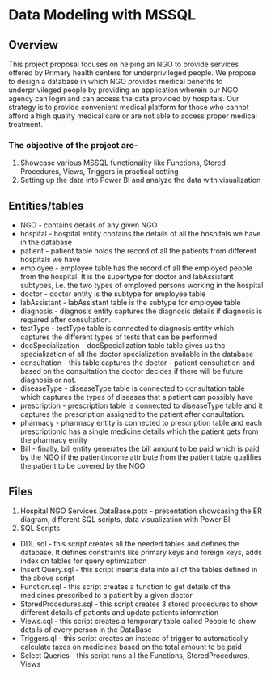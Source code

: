 # Data Modeling with MSSQL

## Overview

This project proposal focuses on helping an NGO to provide services offered by Primary health centers for underprivileged people. We propose to design a database in which NGO provides medical benefits to underprivileged people by providing an application wherein our NGO agency can login and can access the data provided by hospitals. Our strategy is to provide convenient medical platform for those who cannot afford a high quality medical care or are not able to access proper medical treatment.

### The objective of the project are-
1. Showcase various MSSQL functionality like Functions, Stored Procedures, Views, Triggers in practical setting
2. Setting up the data into Power BI and analyze the data with visualization

## Entities/tables
- NGO - contains details of any given NGO
- hospital - hospital entity contains the details of all the hospitals we have in the database
- patient - patient table holds the record of all the patients from different hospitals we have
- employee - employee table has the record of all the employed people from the hospital. It is the supertype for doctor and labAssistant subtypes, i.e. the two types of employed persons working in the hospital
- doctor - doctor entity is the subtype for employee table
- labAssistant - labAssistant table is the subtype for employee table
- diagnosis - diagnosis entity captures the diagnosis details if diagnosis is required after consultation.
- testType - testType table is connected to diagnosis entity which captures the different types of tests that can be performed
- docSpecialization - docSpecialization table table gives us the specialization of all the doctor specialization available in the database
- consultation - this table captures the doctor - patient consultation and based on the consultation the doctor decides if there will be future diagnosis or not.
- diseaseType - diseaseType table is connected to consultation table which captures the types of diseases that a patient can possibly have
- prescription - prescription table is connected to diseaseType table and it captures the prescription assigned to the patient after consultation.
- pharmacy - pharmacy entity is connected to prescription table and each prescriptionId has a single medicine details which the patient gets from the pharmacy entity
- Bill - finally, bill entity generates the bill amount to be paid which is paid by the NGO if the patientIncome attribute from the patient table qualifies the patient to be covered by the NGO

## Files
1. Hospital NGO Services DataBase.pptx - presentation showcasing the ER diagram, different SQL scripts, data visualization with Power BI
2. SQL Scripts
- DDL.sql - this script creates all the needed tables and defines the database. It defines constraints like primary keys and foreign keys, adds index on tables for query optimization
- Insert Query.sql - this script inserts data into all of the tables defined in the above script
- Function.sql - this script creates a function to get details of the medicines prescribed to a patient by a given doctor
- StoredProcedures.sql - this script creates 3 stored procedures to show different details of patients and update patients information
- Views.sql - this script creates a temporary table called People to show details of every person in the DataBase
- Triggers.ql - this script creates an instead of trigger to automatically calculate taxes on medicines based on the total amount to be paid
- Select Queries - this script runs all the Functions, StoredProcedures, Views
